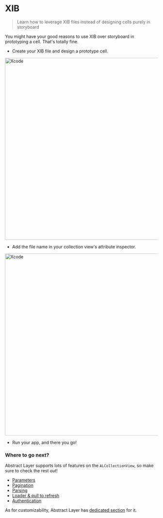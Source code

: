 # XIB

> Learn how to leverage XIB files instead of designing cells purely in storyboard

You might have your good reasons to use XIB over storyboard in prototyping a cell. That's totally fine.

* Create your XIB file and design a prototype cell.

<img width="600" alt="Xcode" src="../menu/collection-view/attachments/collection-view-xib.png">

* Add the file name in your collection view's attribute inspector.

<img width="600" alt="Xcode" src="../menu/collection-view/attachments/collection-view-xib-xcode.png">

* Run your app, and there you go!

### Where to go next?

Abstract Layer supports lots of features on the `ALCollectionView`, so make sure to check the rest out!

* [Parameters](/menu/collection-view/parameters)
* [Pagination](/menu/collection-view/pagination)
* [Parsing](/menu/collection-view/parsing)
* [Loader & pull to refresh](/menu/collection-view/loader)
* [Authentication](/menu/collection-view/authentication)

As for customizability, Abstract Layer has [dedicated section](/menu/collection-view/custom-cases) for it.